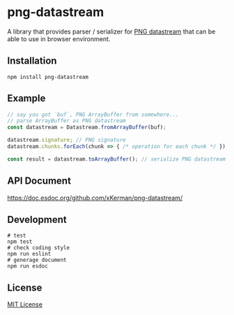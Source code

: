 # png-datastream

A library that provides parser / serializer for [PNG datastream](https://www.w3.org/TR/PNG/#4Concepts.Format) that can be able to use in browser environment.


## Installation

`npm install png-datastream`


## Example

```js
// say you got `buf`, PNG ArrayBuffer from somewhere...
// parse ArrayBuffer as PNG datastream
const datastream = Datastream.fromArrayBuffer(buf);

datastream.signature; // PNG signature
datastream.chunks.forEach(chunk => { /* operation for each chunk */ });

const result = datastream.toArrayBuffer(); // serialize PNG datastream as ArrayBuffer
```


## API Document

https://doc.esdoc.org/github.com/xKerman/png-datastream/


## Development

```
# test
npm test
# check coding style
npm run eslint
# generage document
npm run esdoc
```


## License

[MIT License](http://xkerman.mit-license.org/2016)
